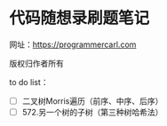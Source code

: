 # 代码随想录刷题笔记

网址：https://programmercarl.com

版权归作者所有

to do list：

- [ ] 二叉树Morris遍历（前序、中序、后序）
- [ ] 572.另一个树的子树（第三种树哈希法）